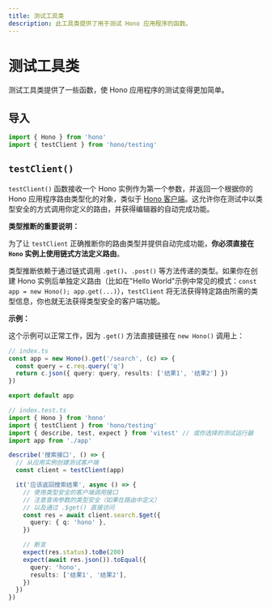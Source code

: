 ```yaml
---
title: 测试工具类
description: 此工具类提供了用于测试 Hono 应用程序的函数。
---
```

# 测试工具类

测试工具类提供了一些函数，使 Hono 应用程序的测试变得更加简单。

## 导入

```ts
import { Hono } from 'hono'
import { testClient } from 'hono/testing'
```

## `testClient()`

`testClient()` 函数接收一个 Hono 实例作为第一个参数，并返回一个根据你的 Hono 应用程序路由类型化的对象，类似于 [Hono 客户端](/docs/guides/rpc#client)。这允许你在测试中以类型安全的方式调用你定义的路由，并获得编辑器的自动完成功能。

**类型推断的重要说明：**

为了让 `testClient` 正确推断你的路由类型并提供自动完成功能，**你必须直接在 `Hono` 实例上使用链式方法定义路由**。

类型推断依赖于通过链式调用 `.get()`、`.post()` 等方法传递的类型。如果你在创建 Hono 实例后单独定义路由（比如在"Hello World"示例中常见的模式：`const app = new Hono(); app.get(...)`），`testClient` 将无法获得特定路由所需的类型信息，你也就无法获得类型安全的客户端功能。

**示例：**

这个示例可以正常工作，因为 `.get()` 方法直接链接在 `new Hono()` 调用上：

```ts
// index.ts
const app = new Hono().get('/search', (c) => {
  const query = c.req.query('q')
  return c.json({ query: query, results: ['结果1', '结果2'] })
})

export default app
```

```ts
// index.test.ts
import { Hono } from 'hono'
import { testClient } from 'hono/testing'
import { describe, test, expect } from 'vitest' // 或你选择的测试运行器
import app from './app'

describe('搜索接口', () => {
  // 从应用实例创建测试客户端
  const client = testClient(app)

  it('应该返回搜索结果', async () => {
    // 使用类型安全的客户端调用接口
    // 注意查询参数的类型安全（如果在路由中定义）
    // 以及通过 .$get() 直接访问
    const res = await client.search.$get({
      query: { q: 'hono' },
    })

    // 断言
    expect(res.status).toBe(200)
    expect(await res.json()).toEqual({
      query: 'hono',
      results: ['结果1', '结果2'],
    })
  })
})
```
